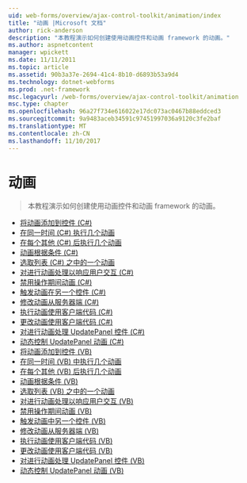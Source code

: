 ```yaml
---
uid: web-forms/overview/ajax-control-toolkit/animation/index
title: "动画 |Microsoft 文档"
author: rick-anderson
description: "本教程演示如何创建使用动画控件和动画 framework 的动画。"
ms.author: aspnetcontent
manager: wpickett
ms.date: 11/11/2011
ms.topic: article
ms.assetid: 90b3a37e-2694-41c4-8b10-d6893b53a9d4
ms.technology: dotnet-webforms
ms.prod: .net-framework
msc.legacyurl: /web-forms/overview/ajax-control-toolkit/animation
msc.type: chapter
ms.openlocfilehash: 96a27f734e616022e17dc073ac0467b88eddced3
ms.sourcegitcommit: 9a9483aceb34591c97451997036a9120c3fe2baf
ms.translationtype: MT
ms.contentlocale: zh-CN
ms.lasthandoff: 11/10/2017
---
```

<a name="animation"></a>动画
====================
> 本教程演示如何创建使用动画控件和动画 framework 的动画。


- [将动画添加到控件 (C#)](adding-animation-to-a-control-cs.md)
- [在同一时间 (C#) 执行几个动画](executing-several-animations-at-the-same-time-cs.md)
- [在每个其他 (C#) 后执行几个动画](executing-several-animations-after-each-other-cs.md)
- [动画根据条件 (C#)](animation-depending-on-a-condition-cs.md)
- [选取列表 (C#) 之中的一个动画](picking-one-animation-out-of-a-list-cs.md)
- [对进行动画处理以响应用户交互 (C#)](animating-in-response-to-user-interaction-cs.md)
- [禁用操作期间动画 (C#)](disabling-actions-during-animation-cs.md)
- [触发动画在另一个控件 (C#)](triggering-an-animation-in-another-control-cs.md)
- [修改动画从服务器端 (C#)](modifying-animations-from-the-server-side-cs.md)
- [执行动画使用客户端代码 (C#)](executing-animations-using-client-side-code-cs.md)
- [更改动画使用客户端代码 (C#)](changing-an-animation-using-client-side-code-cs.md)
- [对进行动画处理 UpdatePanel 控件 (C#)](animating-an-updatepanel-control-cs.md)
- [动态控制 UpdatePanel 动画 (C#)](dynamically-controlling-updatepanel-animations-cs.md)
- [将动画添加到控件 (VB)](adding-animation-to-a-control-vb.md)
- [在同一时间 (VB) 中执行几个动画](executing-several-animations-at-the-same-time-vb.md)
- [在每个其他 (VB) 后执行几个动画](executing-several-animations-after-each-other-vb.md)
- [动画根据条件 (VB)](animation-depending-on-a-condition-vb.md)
- [选取列表 (VB) 之中的一个动画](picking-one-animation-out-of-a-list-vb.md)
- [对进行动画处理以响应用户交互 (VB)](animating-in-response-to-user-interaction-vb.md)
- [禁用操作期间动画 (VB)](disabling-actions-during-animation-vb.md)
- [触发动画中另一个控件 (VB)](triggering-an-animation-in-another-control-vb.md)
- [修改动画从服务器端 (VB)](modifying-animations-from-the-server-side-vb.md)
- [执行动画使用客户端代码 (VB)](executing-animations-using-client-side-code-vb.md)
- [更改动画使用客户端代码 (VB)](changing-an-animation-using-client-side-code-vb.md)
- [对进行动画处理 UpdatePanel 控件 (VB)](animating-an-updatepanel-control-vb.md)
- [动态控制 UpdatePanel 动画 (VB)](dynamically-controlling-updatepanel-animations-vb.md)
